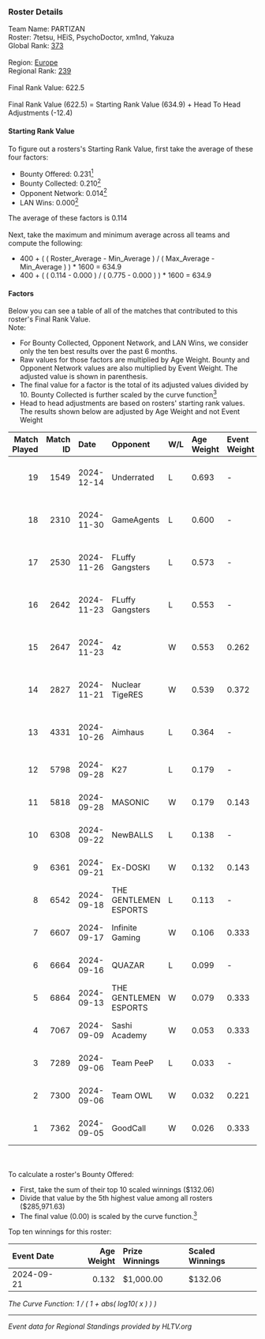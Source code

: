### Roster Details<br />
Team Name: PARTIZAN<br />
Roster: 7tetsu, HEiS, PsychoDoctor, xm1nd, Yakuza<br />
Global Rank: [373](../../standings_global_2025_02_28.md)<br />
<br />
Region: [Europe]( ../../standings_europe_2025_02_28.md)<br />
Regional Rank: [239]( ../../standings_europe_2025_02_28.md)<br />
<br />
Final Rank Value:  622.5<br />
<br />
Final Rank Value (622.5) = Starting Rank Value (634.9) + Head To Head Adjustments (-12.4)<br />

#### Starting Rank Value<br />
To figure out a rosters's Starting Rank Value, first take the average of these four factors:<br />
- Bounty Offered: 0.231[<sup>1</sup>](#table2)
- Bounty Collected: 0.210[<sup>2</sup>](#table1)
- Opponent Network: 0.014[<sup>2</sup>](#table1)
- LAN Wins: 0.000[<sup>2</sup>](#table1)

The average of these factors is 0.114<br />
<br />
Next, take the maximum and minimum average across all teams and compute the following:<br />
- 400 + ( ( Roster_Average - Min_Average ) / ( Max_Average - Min_Average ) ) * 1600 = 634.9
- 400 + ( ( 0.114 - 0.000 ) / ( 0.775 - 0.000 ) ) * 1600 = 634.9


#### Factors<br />
Below you can see a table of all of the matches that contributed to this roster's Final Rank Value.<br />
Note:<br />

- For Bounty Collected, Opponent Network, and LAN Wins, we consider only the ten best results over the past 6 months.
- Raw values for those factors are multiplied by Age Weight. Bounty and Opponent Network values are also multiplied by Event Weight. The adjusted value is shown in parenthesis.
- The final value for a factor is the total of its adjusted values divided by 10. Bounty Collected is further scaled by the curve function[<sup>3</sup>](#curveFunction)
- Head to head adjustments are based on rosters' starting rank values. The results shown below are adjusted by Age Weight and not Event Weight
<span id="table1"></span><br />


| Match Played | Match ID | Date       | Opponent              | W/L | Age Weight | Event Weight | Bounty Collected | Opponent Network | LAN Wins  | H2H Adj. | Roster                                    |
| -: | -: | :- | :- | :- | :- | :- | :- | :- | :- | -: | :- |
|           19 |     1549 | 2024-12-14 | Underrated            | L   | 0.693      | -            | -                | -                | -         |    -9.38 | 7tetsu, HEiS, PsychoDoctor, xm1nd, Yakuza |
|           18 |     2310 | 2024-11-30 | GameAgents            | L   | 0.600      | -            | -                | -                | -         |    -9.67 | 7tetsu, Dis1, verbal4buser, xm1nd, Yakuza |
|           17 |     2530 | 2024-11-26 | FLuffy Gangsters      | L   | 0.573      | -            | -                | -                | -         |    -3.85 | 7tetsu, Dis1, verbal4buser, xm1nd, Yakuza |
|           16 |     2642 | 2024-11-23 | FLuffy Gangsters      | L   | 0.553      | -            | -                | -                | -         |    -3.91 | 7tetsu, Dis1, verbal4buser, xm1nd, Yakuza |
|           15 |     2647 | 2024-11-23 | 4z                    | W   | 0.553      | 0.262        | 0.005 (0.001)    | 0.153 (0.022)    | 0 (0.000) |     9.23 | 7tetsu, Dis1, verbal4buser, xm1nd, Yakuza |
|           14 |     2827 | 2024-11-21 | Nuclear TigeRES       | W   | 0.539      | 0.372        | 0.005 (0.001)    | 0.531 (0.107)    | 0 (0.000) |    12.92 | 7tetsu, Dis1, verbal4buser, xm1nd, Yakuza |
|           13 |     4331 | 2024-10-26 | Aimhaus               | L   | 0.364      | -            | -                | -                | -         |    -8.06 | 7tetsu, Dis1, Wadeshot, xm1nd, Yakuza     |
|           12 |     5798 | 2024-09-28 | K27                   | L   | 0.179      | -            | -                | -                | -         |    -0.80 | 7tetsu, Dis1, reNIK, xm1nd, Yakuza        |
|           11 |     5818 | 2024-09-28 | MASONIC               | W   | 0.179      | 0.143        | 0.000 (0.000)    | 0.000 (0.000)    | 0 (0.000) |     1.19 | 7tetsu, Dis1, reNIK, xm1nd, Yakuza        |
|           10 |     6308 | 2024-09-22 | NewBALLS              | L   | 0.138      | -            | -                | -                | -         |    -2.00 | 7tetsu, Dis1, reNIK, xm1nd, Yakuza        |
|            9 |     6361 | 2024-09-21 | Ex-DOSKI              | W   | 0.132      | 0.143        | 0.000 (0.000)    | 0.021 (0.000)    | 0 (0.000) |     0.88 | 7tetsu, Dis1, reNIK, xm1nd, Yakuza        |
|            8 |     6542 | 2024-09-18 | THE GENTLEMEN ESPORTS | L   | 0.113      | -            | -                | -                | -         |    -1.48 | 7tetsu, Dis1, reNIK, xm1nd, Yakuza        |
|            7 |     6607 | 2024-09-17 | Infinite Gaming       | W   | 0.106      | 0.333        | 0.000 (0.000)    | 0.010 (0.000)    | 0 (0.000) |     1.50 | 7tetsu, Dis1, reNIK, xm1nd, Yakuza        |
|            6 |     6664 | 2024-09-16 | QUAZAR                | L   | 0.099      | -            | -                | -                | -         |    -1.18 | 7tetsu, Dis1, reNIK, xm1nd, Yakuza        |
|            5 |     6864 | 2024-09-13 | THE GENTLEMEN ESPORTS | W   | 0.079      | 0.333        | 0.002 (0.000)    | 0.191 (0.005)    | 0 (0.000) |     1.45 | 7tetsu, Dis1, reNIK, xm1nd, Yakuza        |
|            4 |     7067 | 2024-09-09 | Sashi Academy         | W   | 0.053      | 0.333        | 0.001 (0.000)    | 0.310 (0.005)    | 0 (0.000) |     0.97 | 7tetsu, Dis1, reNIK, xm1nd, Yakuza        |
|            3 |     7289 | 2024-09-06 | Team PeeP             | L   | 0.033      | -            | -                | -                | -         |    -0.71 | 7tetsu, Dis1, reNIK, xm1nd, Yakuza        |
|            2 |     7300 | 2024-09-06 | Team OWL              | W   | 0.032      | 0.221        | 0.000 (0.000)    | 0.009 (0.000)    | 0 (0.000) |     0.30 | 7tetsu, Dis1, reNIK, xm1nd, Yakuza        |
|            1 |     7362 | 2024-09-05 | GoodCall              | W   | 0.026      | 0.333        | 0.000 (0.000)    | 0.003 (0.000)    | 0 (0.000) |     0.23 | 7tetsu, Dis1, reNIK, xm1nd, Yakuza        |

<br />
<span id="table2"></span><br />
To calculate a roster's Bounty Offered:<br />

- First, take the sum of their top 10 scaled winnings ($132.06)
- Divide that value by the 5th highest value among all rosters ($285,971.63)
- The final value (0.00) is scaled by the curve function.[<sup>3</sup>](#curveFunction)

Top ten winnings for this roster:<br />

| Event Date | Age Weight | Prize Winnings | Scaled Winnings |
| :- | -: | :- | :- |
| 2024-09-21 |      0.132 | $1,000.00      | $132.06         |


<span id="curveFunction"></span>_The Curve Function: 1 / ( 1 + abs( log10( x ) ) )_<br />

---
_Event data for Regional Standings provided by HLTV.org_<br />
